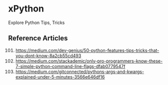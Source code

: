 # xPython
Explore Python Tips, Tricks

## Reference Articles
101. https://medium.com/dev-genius/50-python-features-tips-tricks-that-you-dont-know-8a2cb55cd493
102. https://medium.com/stackademic/only-pro-programmers-know-these-7-simple-python-command-line-flags-dfab0779547f
103. https://medium.com/gitconnected/pythons-args-and-kwargs-explained-under-5-minutes-3566e646df16
